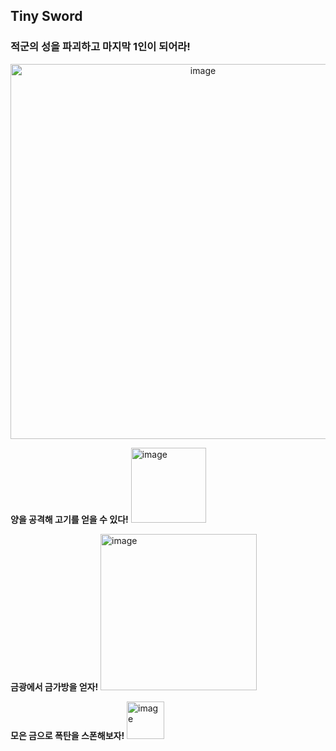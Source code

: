 ## Tiny Sword 
### 적군의 성을 파괴하고 마지막 1인이 되어라!
<p align="center">
  <img width="600" height="auto" alt="image" src="https://github.com/user-attachments/assets/4608d248-37b0-4407-ae62-f639cf564222" />
</p>
<p>
  <strong>양을 공격해 고기를 얻을 수 있다!</strong>
  <img width="120" height="auto" alt="image" src="https://github.com/user-attachments/assets/daca8c37-2839-44ef-89b6-25494be1852c" />
  
</p>
<p>
  <strong>금광에서 금가방을 얻자!</strong>
  <img width="250" height="auto" alt="image" src="https://github.com/user-attachments/assets/6edb908e-4519-411c-81bc-803832b749ae" />
</p>
<p>
  <strong>모은 금으로 폭탄을 스폰해보자!</strong>
  <img width="60" height="auto" alt="image" src="https://github.com/user-attachments/assets/55683e9a-84be-46c0-a7e4-9bdf14857390" />
  
</p>
